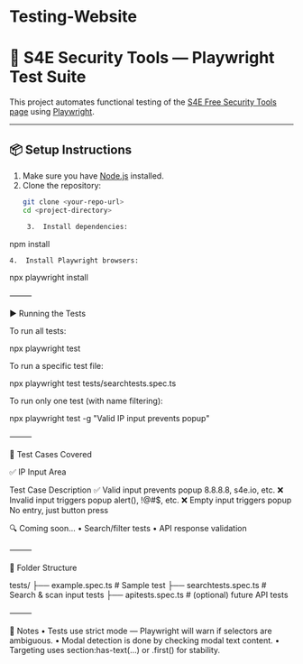 # Testing-Website



# 🧪 S4E Security Tools — Playwright Test Suite

This project automates functional testing of the [S4E Free Security Tools page](https://s4e.io/free-security-tools) using [Playwright](https://playwright.dev).

---

## 📦 Setup Instructions

1. Make sure you have [Node.js](https://nodejs.org) installed.
2. Clone the repository:
   ```bash
   git clone <your-repo-url>
   cd <project-directory>

	3.	Install dependencies:

npm install


	4.	Install Playwright browsers:

npx playwright install



⸻

▶️ Running the Tests

To run all tests:

npx playwright test

To run a specific test file:

npx playwright test tests/searchtests.spec.ts

To run only one test (with name filtering):

npx playwright test -g "Valid IP input prevents popup"


⸻

🧪 Test Cases Covered

✅ IP Input Area

Test Case	Description
✅ Valid input prevents popup	8.8.8.8, s4e.io, etc.
❌ Invalid input triggers popup	alert(), !@#$, etc.
❌ Empty input triggers popup	No entry, just button press

🔍 Coming soon…
	•	Search/filter tests
	•	API response validation

⸻

📁 Folder Structure

tests/
├── example.spec.ts          # Sample test
├── searchtests.spec.ts      # Search & scan input tests
├── apitests.spec.ts         # (optional) future API tests


⸻

📝 Notes
	•	Tests use strict mode — Playwright will warn if selectors are ambiguous.
	•	Modal detection is done by checking modal text content.
	•	Targeting uses section:has-text(...) or .first() for stability.
